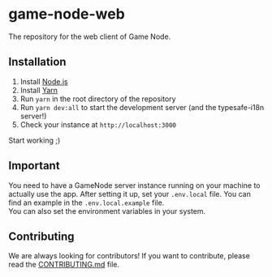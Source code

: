 # game-node-web
The repository for the web client of Game Node.

## Installation
1. Install [Node.js](https://nodejs.org/en/download/)
2. Install [Yarn](https://yarnpkg.com/en/docs/install)
3. Run `yarn` in the root directory of the repository
4. Run `yarn dev:all` to start the development server (and the typesafe-i18n server!)
5. Check your instance at `http://localhost:3000`

Start working ;)

## Important
You need to have a GameNode server instance running on your machine to actually use the app.
After setting it up, set your `.env.local` file. You can find an example in the `.env.local.example` file.  
You can also set the environment variables in your system.


## Contributing
We are always looking for contributors! If you want to contribute, please read the [CONTRIBUTING.md](CONTRIBUTING.md) file.
